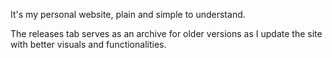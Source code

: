 It's my personal website, plain and simple to understand.

The releases tab serves as an archive for older versions as I update the site with better visuals and functionalities.
